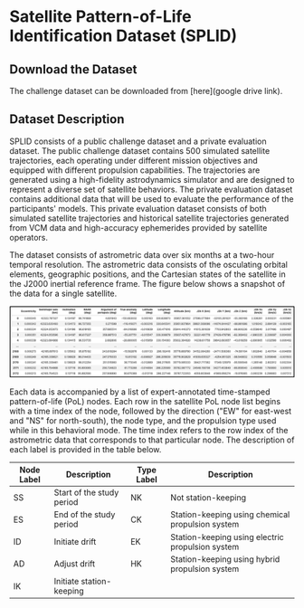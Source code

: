 # Satellite Pattern-of-Life Identification Dataset (SPLID)

## Download the Dataset
The challenge dataset can be downloaded from [here](google drive link).

## Dataset Description
SPLID consists of a public challenge dataset and a private evaluation dataset. The public challenge dataset contains 500 simulated satellite trajectories, each operating under different mission objectives and equipped with different propulsion capabilities. The trajectories are generated using a high-fidelity astrodynamics simulator and are designed to represent a diverse set of satellite behaviors. The private evaluation dataset contains additional data that will be used to evaluate the performance of the participants' models. This private evaluation dataset consists of both simulated satellite trajectories and historical satellite trajectories generated from VCM data and high-accuracy ephemerides provided by satellite operators.

The dataset consists of astrometric data over six months at a two-hour temporal resolution. The astrometric data consists of the osculating orbital elements, geographic positions, and the Cartesian states of the satellite in the J2000 inertial reference frame. The figure below shows a snapshot of the data for a single satellite.

![alt text](example_data.png)

Each data is accompanied by a list of expert-annotated time-stamped pattern-of-life (PoL) nodes. Each row in the satellite PoL node list begins with a time index of the node, followed by the direction ("EW" for east-west and "NS" for north-south), the node type, and the propulsion type used while in this behavioral mode. The time index refers to the row index of the astrometric data that corresponds to that particular node. The description of each label is provided in the table below.

| Node Label  | Description | Type Label  | Description |
| ------------- | ------------- | ------------- | ------------- |
| SS  | Start of the study period  | NK | Not station-keeping |
| ES  | End of the study period  | CK | Station-keeping using chemical propulsion system |
| ID  | Initiate drift  | EK | Station-keeping using electric propulsion system |
| AD  | Adjust drift  | HK | Station-keeping using hybrid propulsion system |
| IK  | Initiate station-keeping  |   |  |
